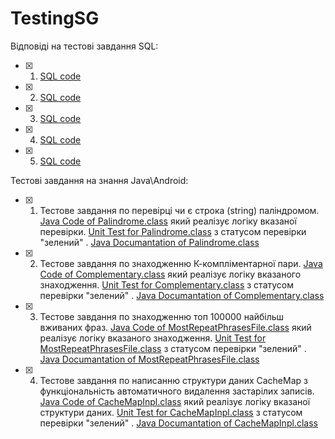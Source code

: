 # TestingSG

Відповіді на тестові завдання SQL:

- [x] 1. [SQL code](https://github.com/traster2010/TestingSG/blob/master/sql/SQL_TEST_1.sql)
- [x] 2. [SQL code](https://github.com/traster2010/TestingSG/blob/master/sql/SQL_TEST_2.sql)
- [x] 3. [SQL code](https://github.com/traster2010/TestingSG/blob/master/sql/SQL_TEST_3.sql)
- [x] 4. [SQL code](https://github.com/traster2010/TestingSG/blob/master/sql/SQL_TEST_4.sql)
- [x] 5. [SQL code](https://github.com/traster2010/TestingSG/blob/master/sql/SQL_TEST_5.sql)


Тестові завдання на знання Java\Android:

- [x] 1. Тестове завдання по перевірці чи є строка (string) паліндромом. 
          [Java Code of Palindrome.class](https://github.com/traster2010/TestingSG/blob/master/PalindromeTest/src/palindrome/Palindrome.java) який реалізує логіку вказаної перевірки.
	  [Unit Test for Palindrome.class](https://github.com/traster2010/TestingSG/blob/master/PalindromeTest/test/palindrome/PalindromeTest.java) з статусом перевірки "зелений" .
	  [Java Documantation of Palindrome.class](https://github.com/traster2010/TestingSG/blob/master/PalindromeTest/doc) 
- [x] 2. Тестове завдання по знаходженню К-компліментарної пари. 
          [Java Code of Complementary.class](https://github.com/traster2010/TestingSG/blob/master/ComplementaryTest/src/complementary/Complementary.java) який реалізує логіку вказаного знаходження.
	  [Unit Test for Complementary.class](https://github.com/traster2010/TestingSG/blob/master/ComplementaryTest/test/complementary/ComplementaryTest.java) з статусом перевірки "зелений" .
	  [Java Documantation of Complementary.class](https://github.com/traster2010/TestingSG/tree/master/ComplementaryTest/doc)
- [x] 3. Тестове завдання по знаходженню топ 100000 найбільш вживаних фраз. 
          [Java Code of MostRepeatPhrasesFile.class](https://github.com/traster2010/TestingSG/blob/master/MostRepeatPhrasesFileTest/src/mostRepeatPhrasesFile/MostRepeatPhrasesFile.java) який реалізує логіку вказаного знаходження.
	  [Unit Test for MostRepeatPhrasesFile.class](https://github.com/traster2010/TestingSG/blob/master/MostRepeatPhrasesFileTest/test/mostRepeatPhrasesFile/MostRepeatPhrasesFileTest.java) з статусом перевірки "зелений" .
	  [Java Documantation of MostRepeatPhrasesFile.class](https://github.com/traster2010/TestingSG/tree/master/MostRepeatPhrasesFileTest/doc)
- [x] 4. Тестове завдання по написанню структури даних CacheMap з функціональність автоматичного видалення застарілих записів. 
          [Java Code of CacheMapInpl.class](https://github.com/traster2010/TestingSG/blob/master/CacheMapInplTest/src/cachemapinpl/CacheMapInpl.java) який реалізує логіку вказаної структури даних.
	  [Unit Test for CacheMapInpl.class](https://github.com/traster2010/TestingSG/blob/master/CacheMapInplTest/test/cachemapinpl/CacheMapInplTest.java) з статусом перевірки "зелений" .
	  [Java Documantation of CacheMapInpl.class](https://github.com/traster2010/TestingSG/tree/master/CacheMapInplTest/doc)
